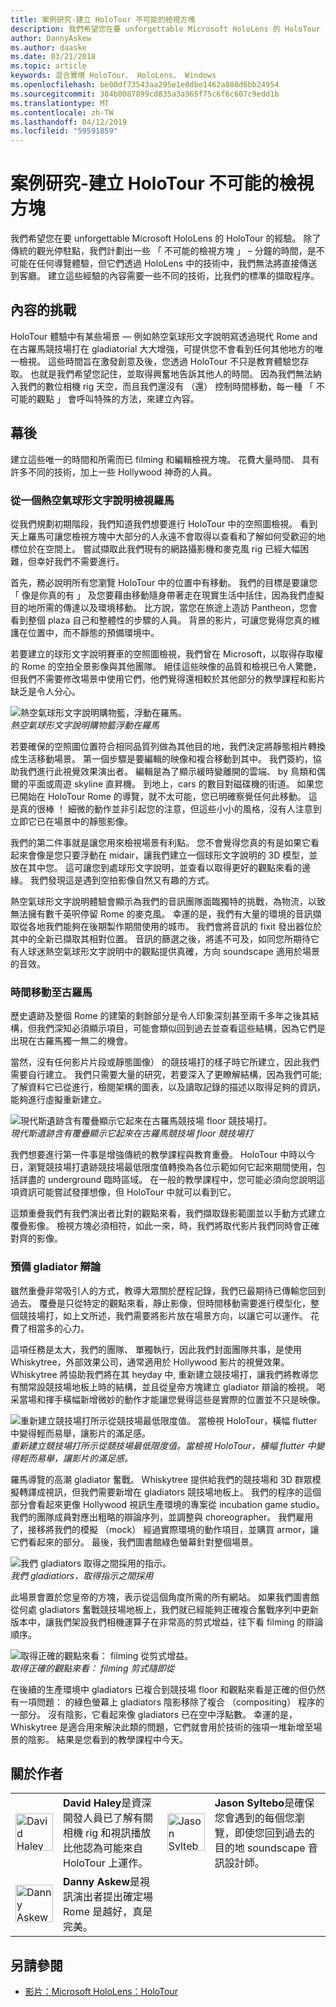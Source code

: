 ```yaml
---
title: 案例研究-建立 HoloTour 不可能的檢視方塊
description: 我們希望您在要 unforgettable Microsoft HoloLens 的 HoloTour 的經驗。 除了傳統的觀光停駐點，我們計劃出一些 「 不可能的檢視方塊 」。
author: DannyAskew
ms.author: daaske
ms.date: 03/21/2018
ms.topic: article
keywords: 混合實境 HoloTour、 HoloLens、 Windows
ms.openlocfilehash: be00df73543aa295e1e0dbe1462a888d6bb24954
ms.sourcegitcommit: 384b0087899cd835a3a965f75c6f6c607c9edd1b
ms.translationtype: MT
ms.contentlocale: zh-TW
ms.lasthandoff: 04/12/2019
ms.locfileid: "59591859"
---
```

# <a name="case-study---creating-impossible-perspectives-for-holotour"></a>案例研究-建立 HoloTour 不可能的檢視方塊

我們希望您在要 unforgettable Microsoft HoloLens 的 HoloTour 的經驗。 除了傳統的觀光停駐點，我們計劃出一些 「 不可能的檢視方塊 」 – 分鐘的時間，是不可能在任何導覽體驗，但它們透過 HoloLens 中的技術中，我們無法將直接傳送到客廳。 建立這些經驗的內容需要一些不同的技術，比我們的標準的擷取程序。

## <a name="the-content-challenge"></a>內容的挑戰

HoloTour 體驗中有某些場景 — 例如熱空氣球形文字說明寫透過現代 Rome and 在古羅馬競技場打在 gladiatorial 大大增強，可提供您不會看到任何其他地方的唯一檢視。 這些時間旨在激發創意及後，您透過 HoloTour 不只是教育體驗您存取。 也就是我們希望您記住，並取得興奮地告訴其他人的時間。 因為我們無法納入我們的數位相機 rig 天空，而且我們還沒有 （還） 控制時間移動，每一種 「 不可能的觀點 」 會呼叫特殊的方法，來建立內容。

## <a name="behind-the-scenes"></a>幕後

建立這些唯一的時間和所需而已 filming 和編輯檢視方塊。 花費大量時間、 具有許多不同的技術，加上一些 Hollywood 神奇的人員。

### <a name="viewing-rome-from-a-hot-air-balloon"></a>從一個熱空氣球形文字說明檢視羅馬

從我們規劃初期階段，我們知道我們想要進行 HoloTour 中的空照圖檢視。 看到天上羅馬可讓您檢視方塊中大部分的人永遠不會取得以查看和了解如何受歡迎的地標位於在空間上。 嘗試擷取此我們現有的網路攝影機和麥克風 rig 已經大幅困難，但幸好我們不需要進行。

首先，務必說明所有您瀏覽 HoloTour 中的位置中有移動。 我們的目標是要讓您 「 像是你真的有 」 及您要藉由移動隨身帶著走在現實生活中括住，因為我們虛擬目的地所需的傳達以及環境移動。 比方說，當您在旅途上造訪 Pantheon，您會看到整個 plaza 自己和整體性的步驟的人員。 背景的影片，可讓您覺得您真的維護在位置中，而不靜態的預備環境中。

若要建立的球形文字說明賽車的空照圖檢視，我們曾在 Microsoft，以取得存取權的 Rome 的空拍全景影像與其他團隊。 絕佳這些映像的品質和檢視已令人驚艷，但我們不需要修改場景中使用它們，他們覺得還相較於其他部分的教學課程和影片缺乏是令人分心。 


![熱空氣球形文字說明購物籃，浮動在羅馬。](images/hotairballoon1-300px.png)<br>
*熱空氣球形文字說明購物籃浮動在羅馬*

若要確保的空照圖位置符合相同品質列做為其他目的地，我們決定將靜態相片轉換成生活移動場景。 第一個步驟是要編輯的映像和複合移動到其中。 我們簽約，協助我們進行此視覺效果演出者。 編輯是為了顯示緩時變離開的雲端、 by 鳥類和偶爾的平面或周遊 skyline 直昇機。 到地上，cars 的數目對磁碟機的街道。 如果您已開始在 HoloTour Rome 的導覽，就不太可能，您已明確察覺任何此移動。 這是真的很棒 ！ 細微的動作並非引起您的注意，但這些小小的風格，沒有人注意到立即它已在場景中的靜態影像。

我們的第二件事就是讓您用來檢視場景有利點。 您不會覺得您真的有是如果它看起來會像是您只要浮動在 midair，讓我們建立一個球形文字說明的 3D 模型，並放在其中您。 這可讓您到處球形文字說明，並查看以取得更好的觀點來看的邊緣。 我們發現這是遇到空拍影像自然又有趣的方式。

熱空氣球形文字說明體驗會顯示為我們的音訊團隊面臨獨特的挑戰，為物流，以致無法擁有數千英呎停留 Rome 的麥克風。 幸運的是，我們有大量的環境的音訊擷取從各地我們能夠在後期製作期間使用的城市。 我們會將音訊的 fixit 發出器位於其中的全新已擷取其相對位置。 音訊的篩選之後，將遙不可及，如同您所期待它有人球迷熱空氣球形文字說明中的觀點提供真確，方向 soundscape 適用於場景的音效。

### <a name="time-traveling-to-ancient-rome"></a>時間移動至古羅馬

歷史遺跡及整個 Rome 的建築的剩餘部分是令人印象深刻甚至兩千多年之後其結構，但我們深知必須顯示項目，可能會類似回到過去並查看這些結構，因為它們是出現在古羅馬獨一無二的機會。

當然，沒有任何影片片段或靜態圖像） 的競技場打的樣子時它所建立，因此我們需要自行建立。 我們只需要大量的研究，若要深入了更瞭解結構，因為我們可能;了解資料它已從進行，檢閱架構的圖表，以及讀取記錄的描述以取得足夠的資訊，能夠進行虛擬重新建立。 

![現代斯遺跡含有覆疊顯示它起來在古羅馬競技場 floor 競技場打。](images/rome-colosseum-overlay-500px.png)<br>
*現代斯遺跡含有覆疊顯示它起來在古羅馬競技場 floor 競技場打*

我們想要進行第一件事是增強傳統的教學課程與教育重疊。 HoloTour 中時以今日，瀏覽競技場打遺跡競技場最低限度值轉換為各位示範如何它起來期間使用，包括詳盡的 underground 臨時區域。 在一般的教學課程中，您可能必須向您說明這項資訊可能嘗試發揮想像，但 HoloTour 中就可以看到它。

這類重疊我們有我們演出者比對的觀點來看，我們擷取錄影範圍並以手動方式建立覆疊影像。 檢視方塊必須相符，如此一來，時，我們將取代影片我們同時會正確對齊的影像。

### <a name="staging-the-gladiator-fight"></a>預備 gladiator 辯論

雖然重疊非常吸引人的方式，教導大眾關於歷程記錄，我們已最期待已傳輸您回到過去。 覆疊是只從特定的觀點來看，靜止影像，但時間移動需要進行模型化，整個競技場打，如上文所述，我們需要將影片放在場景方向，以讓它可以運作。 花費了相當多的心力。

這項任務是太大，我們的團隊、 單獨執行，因此我們封面團隊共事，是使用 Whiskytree，外部效果公司，通常適用於 Hollywood 影片的視覺效果。 Whiskytree 將協助我們將在其 heyday 中, 重新建立競技場打，讓我們將教導您有關常設競技場地板上時的結構，並且從皇帝方塊建立 gladiator 辯論的檢視。 喝采當場和揮手橫幅新增微妙的動作才能讓您覺得這些是實際的位置並不只是映像。

![重新建立競技場打所示從競技場最低限度值。 當檢視 HoloTour，橫幅 flutter 中變得輕而易舉，讓影片的滿足感。](images/recreated-colosseum-holotour-500px.png)<br>
*重新建立競技場打所示從競技場最低限度值。當檢視 HoloTour，橫幅 flutter 中變得輕而易舉，讓影片的滿足感。*

羅馬導覽的高潮 gladiator 奮戰。 Whiskytree 提供給我們的競技場和 3D 群眾模擬轉譯成視訊，但我們需要新增在 gladiators 競技場地板上。 我們的程序的這個部分會看起來更像 Hollywood 視訊生產環境的專案從 incubation game studio。 我們的團隊成員對應出粗略的辯論序列，並調整與 choreographer。 我們雇用了，接移將我們的模擬 （mock） 經過實際環境的動作項目，並購買 armor，讓它們看起來的部分。 最後，我們圖書館綠色螢幕針對整個場景。

![我們 gladiators 取得之間採用的指示。](images/green-screen-gladiators-holotour-500px.jpg)<br>
*我們 gladiatiors，取得指示之間採用*

此場景會置於您皇帝的方塊，表示從這個角度所需的所有網站。 如果我們圖書館從何處 gladiators 奮戰競技場地板上，我們就已經能夠正確複合奮戰序列中更新版本中，讓我們架設我們相機運算子在非常高的剪式增益，往下看 filming 的辯論順序。

![取得正確的觀點來看： filming 從剪式增益。](images/scissor-lift-holotour-500px.jpg)<br>
*取得正確的觀點來看： filming 剪式隨即從*

在後續的生產環境中 gladiators 已複合到競技場 floor 和觀點來看是正確的但仍然有一項問題： 的綠色螢幕上 gladiators 陰影移除了複合 （compositing） 程序的一部分。 沒有陰影，它看起來像 gladiators 已在空中浮點數。 幸運的是，Whiskytree 是適合用來解決此類的問題，它們就會用於技術的強項一堆新增至場景的陰影。 結果是您看到的教學課程中今天。

## <a name="about-the-authors"></a>關於作者

<table style="border:0">
<tr>
<td style="border:0" width="60px"> <img alt="David Haley" width="60" height="60" src="images/haley.png" /></td>
<td style="border:0" width="408"> <b>David Haley</b>是資深開發人員已了解有關相機 rig 和視訊播放比他認為可能來自 HoloTour 上運作。</td>

<td style="border:0" width="60px"> <img alt="Jason Syltebo" width="60" height="60" src="images/syltebo.png" /></td>
<td style="border:0" width="408"> <b>Jason Syltebo</b>是確保您會遇到的每個您瀏覽，即使您回到過去的目的地 soundscape 音訊設計師。</td>
</tr>
<tr>
<td style="border:0" width="60px"> <img alt="Danny Askew" width="60" height="60" src="images/askew.png" /></td>
<td style="border:0" width="408"> <b>Danny Askew</b>是視訊演出者提出確定場 Rome 是越好，真是完美。</td>

<td style="border:0" width="60px"></td>
<td style="border:0" width="408"></td>
</tr>
</table>


## <a name="see-also"></a>另請參閱
* [影片：Microsoft HoloLens：HoloTour](https://www.youtube.com/watch?v=pLd9WPlaMpY)
